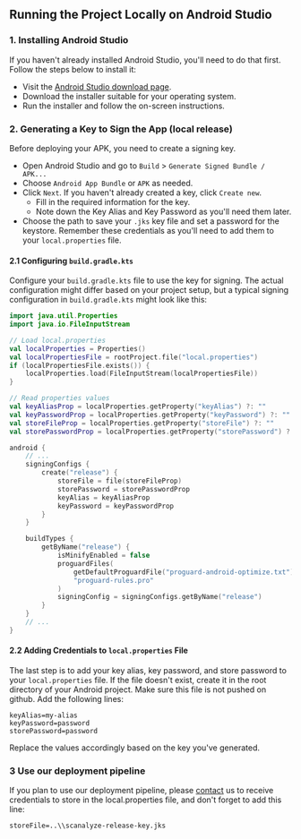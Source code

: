 ## Running the Project Locally on Android Studio

### 1. Installing Android Studio

If you haven't already installed Android Studio, you'll need to do that first. Follow the steps below to install it:

- Visit the [Android Studio download page](https://developer.android.com/studio).
- Download the installer suitable for your operating system.
- Run the installer and follow the on-screen instructions.

### 2. Generating a Key to Sign the App (local release)

Before deploying your APK, you need to create a signing key.

- Open Android Studio and go to `Build` > `Generate Signed Bundle / APK...`
- Choose `Android App Bundle` or `APK` as needed.
- Click `Next`. If you haven't already created a key, click `Create new`.
  - Fill in the required information for the key.
  - Note down the Key Alias and Key Password as you'll need them later.
- Choose the path to save your `.jks` key file and set a password for the keystore. Remember these credentials as you'll need to add them to your `local.properties` file.

#### 2.1 Configuring `build.gradle.kts`

Configure your `build.gradle.kts` file to use the key for signing. The actual configuration might differ based on your project setup, but a typical signing configuration in `build.gradle.kts` might look like this:

```kotlin
import java.util.Properties
import java.io.FileInputStream

// Load local.properties
val localProperties = Properties()
val localPropertiesFile = rootProject.file("local.properties")
if (localPropertiesFile.exists()) {
    localProperties.load(FileInputStream(localPropertiesFile))
}

// Read properties values
val keyAliasProp = localProperties.getProperty("keyAlias") ?: ""
val keyPasswordProp = localProperties.getProperty("keyPassword") ?: ""
val storeFileProp = localProperties.getProperty("storeFile") ?: ""
val storePasswordProp = localProperties.getProperty("storePassword") ?: ""

android {
    // ...
    signingConfigs {
        create("release") {
            storeFile = file(storeFileProp)
            storePassword = storePasswordProp
            keyAlias = keyAliasProp
            keyPassword = keyPasswordProp
        }
    }

    buildTypes {
        getByName("release") {
            isMinifyEnabled = false
            proguardFiles(
                getDefaultProguardFile("proguard-android-optimize.txt"),
                "proguard-rules.pro"
            )
            signingConfig = signingConfigs.getByName("release")
        }
    }
    // ...
}
```

#### 2.2 Adding Credentials to `local.properties` File

The last step is to add your key alias, key password, and store password to your `local.properties` file. If the file doesn't exist, create it in the root directory of your Android project. Make sure this file is not pushed on github.  Add the following lines:

```
keyAlias=my-alias
keyPassword=password
storePassword=password
```

Replace the values accordingly based on the key you've generated. 

### 3 Use our deployment pipeline

If you plan to use our deployment pipeline, please [contact](timothee.vanhove@heig-vd.ch) us to receive credentials to store in the local.properties file, and don't forget to add this line:

```
storeFile=..\\scanalyze-release-key.jks
```

